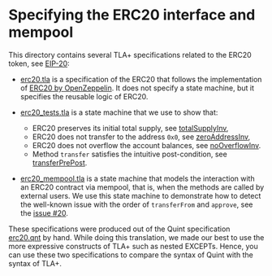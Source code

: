 # Specifying the ERC20 interface and mempool

This directory contains several TLA+ specifications related to the
ERC20 token, see [EIP-20][]:

 - [erc20.tla][] is a specification of the ERC20
   that follows the implementation of [ERC20 by OpenZeppelin][].
   It does not specify a state machine, but it specifies the reusable
   logic of ERC20.

 - [erc20_tests.tla][] is a state machine that we use to show that:

   - ERC20 preserves its initial total supply, see [totalSupplyInv][],
   - ERC20 does not transfer to the address `0x0`, see [zeroAddressInv][],
   - ERC20 does not overflow the account balances, see [noOverflowInv][].
   - Method `transfer` satisfies the intuitive post-condition,
     see [transferPrePost][].

 - [erc20_mempool.tla][] is a state machine that models the interaction with an
 ERC20 contract via mempool, that is, when the methods are called by external
 users. We use this state machine to demonstrate how to detect the well-known
 issue with the order of `transferFrom` and `approve`, see the [issue #20][].

These specifications were produced out of the Quint specification [erc20.qnt][]
by hand. While doing this translation, we made our best to use the more
expressive constructs of TLA+ such as nested EXCEPTs. Hence, you can use these
two specifications to compare the syntax of Quint with the syntax of TLA+.


[erc20.tla]: ./erc20.tla
[erc20_tests.tla]: ./erc20_tests.tla
[erc20_mempool.tla]: ./erc20_mempool.tla
[EIP-20]: https://eips.ethereum.org/EIPS/eip-20
[ERC20 by OpenZeppelin]: https://github.com/OpenZeppelin/openzeppelin-contracts/blob/master/contracts/token/ERC20/ERC20.sol
[totalSupplyInv]: https://github.com/informalsystems/tla-apalache-workshop/blob/0f13bf0547ca7f8c3f9b6ccdcd0c90b940d1a9a5/examples/erc20/erc20_tests.tla#L54
[zeroAddressInv]: https://github.com/informalsystems/tla-apalache-workshop/blob/0f13bf0547ca7f8c3f9b6ccdcd0c90b940d1a9a5/examples/erc20/erc20_tests.tla#L56
[noOverflowInv]: https://github.com/informalsystems/tla-apalache-workshop/blob/0f13bf0547ca7f8c3f9b6ccdcd0c90b940d1a9a5/examples/erc20/erc20_tests.tla#L58
[transferPrePost]: https://github.com/informalsystems/tla-apalache-workshop/blob/0f13bf0547ca7f8c3f9b6ccdcd0c90b940d1a9a5/examples/erc20/erc20_tests.tla#L83-L105
[issue #20]: https://github.com/ethereum/EIPs/issues/20#issuecomment-263524729
[erc20.qnt]: https://github.com/informalsystems/quint/tree/main/examples/solidity/ERC20
[Quint]: https://github.com/informalsystems/quint